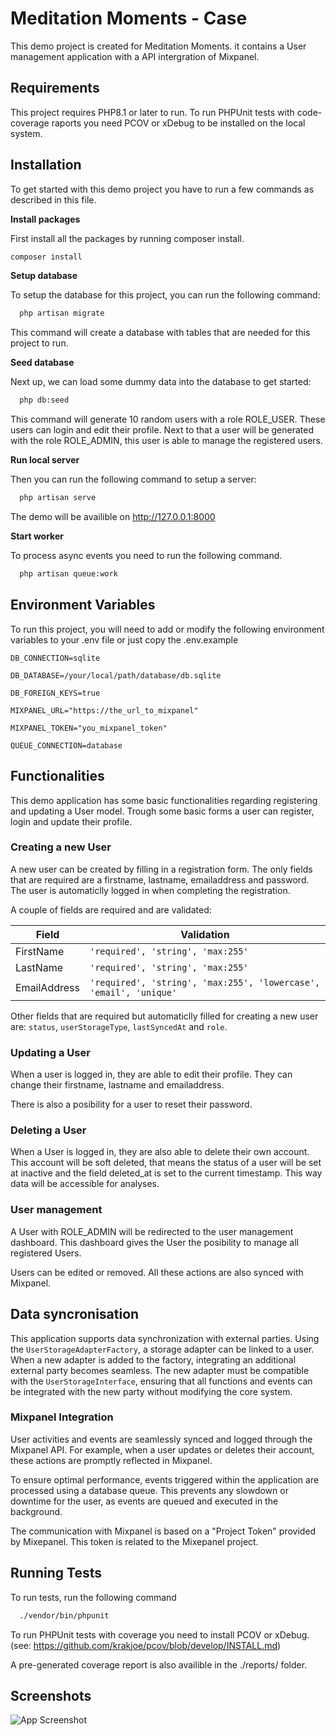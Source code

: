 
# Meditation Moments - Case

This demo project is created for Meditation Moments. it contains a User management application with a API intergration of Mixpanel.


## Requirements

This project requires PHP8.1 or later to run. To run PHPUnit tests with code-coverage raports you need PCOV or xDebug to be installed on the local system.

## Installation

To get started with this demo project you have to run a few commands as described in this file.


**Install packages**

First install all the packages by running composer install.

```bash 
composer install
```

**Setup database**

To setup the database for this project, you can run the following command:

```bash
  php artisan migrate
```

This command will create a database with tables that are needed for this project to run.

**Seed database**

Next up, we can load some dummy data into the database to get started:

```bash
  php db:seed
```

This command will generate 10 random users with a role ROLE_USER. These users can login and edit their profile. Next to that a user will be generated with the role ROLE_ADMIN, this user is able to manage the registered users.


**Run local server**

Then you can run the following command to setup a server:

```bash
  php artisan serve
```

The demo will be availible on http://127.0.0.1:8000

**Start worker**

To process async events you need to run the following command.

```bash
  php artisan queue:work
```
## Environment Variables

To run this project, you will need to add or modify the following environment variables to your .env file or just copy the .env.example

`DB_CONNECTION=sqlite`

`DB_DATABASE=/your/local/path/database/db.sqlite`

`DB_FOREIGN_KEYS=true`

`MIXPANEL_URL="https://the_url_to_mixpanel"`

`MIXPANEL_TOKEN="you_mixpanel_token"`

`QUEUE_CONNECTION=database`
## Functionalities
This demo application has some basic functionalities regarding registering and updating a User model. Trough some basic forms a user can register, login and update their profile.

### Creating a new User
A new user can be created by filling in a registration form. The only fields that are required are a firstname, lastname, emailaddress and password. The user is automaticlly logged in when completing the registration.

A couple of fields are required and are validated:

| Field  | Validation |
| ------------- | ------------- |
| FirstName  | ```'required', 'string', 'max:255'```  |
| LastName  | ```'required', 'string', 'max:255'```  |
| EmailAddress  | ```'required', 'string', 'max:255', 'lowercase', 'email', 'unique'```  |

Other fields that are required but automaticlly filled for creating a new user are: ```status```, ```userStorageType```, ```lastSyncedAt``` and ```role```.

### Updating a User
When a user is logged in, they are able to edit their profile. They can change their firstname, lastname and emailaddress.

There is also a posibility for a user to reset their password.

### Deleting a User
When a User is logged in, they are also able to delete their own account. This account will be soft deleted, that means the status of a user will be set at inactive and the field deleted_at is set to the current timestamp. This way data will be accessible for analyses.

### User management

A User with ROLE_ADMIN will be redirected to the user management dashboard. This dashboard gives the User the posibility to manage all registered Users.

Users can be edited or removed. All these actions are also synced with Mixpanel.
## Data syncronisation
This application supports data synchronization with external parties. Using the ```UserStorageAdapterFactory```, a storage adapter can be linked to a user. When a new adapter is added to the factory, integrating an additional external party becomes seamless. The new adapter must be compatible with the ```UserStorageInterface```, ensuring that all functions and events can be integrated with the new party without modifying the core system.

### Mixpanel Integration

User activities and events are seamlessly synced and logged through the Mixpanel API. For example, when a user updates or deletes their account, these actions are promptly reflected in Mixpanel.

To ensure optimal performance, events triggered within the application are processed using a database queue. This prevents any slowdown or downtime for the user, as events are queued and executed in the background.

The communication with Mixpanel is based on a "Project Token" provided by Mixepanel. This token is related to the Mixepanel project.


## Running Tests

To run tests, run the following command

```bash
  ./vendor/bin/phpunit
```

To run PHPUnit tests with coverage you need to install PCOV or xDebug.
(see: https://github.com/krakjoe/pcov/blob/develop/INSTALL.md)

A pre-generated coverage report is also availible in the ./reports/ folder.

## Screenshots

![App Screenshot](https://via.placeholder.com/468x300?text=App+Screenshot+Here)
